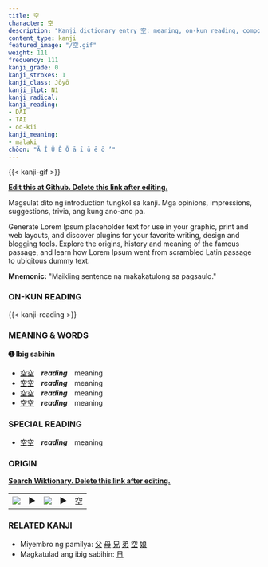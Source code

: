 ```yaml
---
title: 空
character: 空
description: "Kanji dictionary entry 空: meaning, on-kun reading, compounds, origin, related kanji"
content_type: kanji
featured_image: "/空.gif"
weight: 111
frequency: 111
kanji_grade: 0
kanji_strokes: 1
kanji_class: Jōyō
kanji_jlpt: N1
kanji_radical: 
kanji_reading: 
- DAI
- TAI
- oo-kii
kanji_meaning:
- malaki
chōon: "Ā Ī Ū Ē Ō ā ī ū ē ō ’"
---
```

[//]: # (Don't edit the line below. Kanji animated GIF code is automatically generated.)
{{< kanji-gif >}}

[//]: # (Edit below this line.)

**[Edit this at Github. Delete this link after editing.](https://github.com/tim0g/tim/tree/main/content/kanji/空/index.md)**

Magsulat dito ng introduction tungkol sa kanji. Mga opinions, impressions, suggestions, trivia, ang kung ano-ano pa.

Generate Lorem Ipsum placeholder text for use in your graphic, print and web layouts, and discover plugins for your favorite writing, design and blogging tools. Explore the origins, history and meaning of the famous passage, and learn how Lorem Ipsum went from scrambled Latin passage to ubiqitous dummy text.
 
**Mnemonic:** "Maikling sentence na makakatulong sa pagsaulo."

### ON-KUN READING

[//]: # (Don't edit the line below. ON-KUN READING code is automatically generated.)
{{< kanji-reading >}}

### MEANING & WORDS

#### ➊ **Ibig sabihin**
  - [空](../空)[空](../空)　***reading***　meaning
  - [空](../空)[空](../空)　***reading***　meaning
  - [空](../空)[空](../空)　***reading***　meaning
  - [空](../空)[空](../空)　***reading***　meaning

### SPECIAL READING
  - [空](../空)[空](../空)　***reading***　meaning

### ORIGIN

**[Search Wiktionary. Delete this link after editing.](https://wiktionary.org/wiki/空)**
<table class="kanji-table"><tr><td>
<img src="60px-空-bronze.svg.png">
</td><td>▶</td><td>
<img src="60px-空-oracle.svg.png">
</td><td>▶</td>
<td class="kanji-origin">空</td>
</tr></table>

### RELATED KANJI
- Miyembro ng pamilya: [父](../父) [母](../母) [兄](../兄) [弟](../弟) [空](../空) [娘](../娘)
- Magkatulad ang ibig sabihin: [日](../日)
